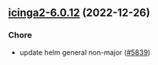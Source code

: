 

## [icinga2-6.0.12](https://github.com/truecharts/charts/compare/icinga2-6.0.11...icinga2-6.0.12) (2022-12-26)

### Chore

- update helm general non-major ([#5839](https://github.com/truecharts/charts/issues/5839))
  
  